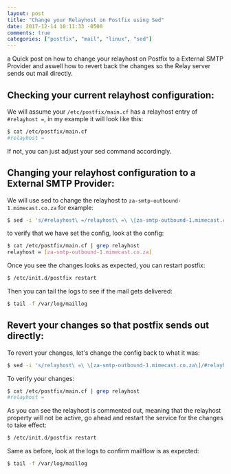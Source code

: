 ```yaml
---
layout: post
title: "Change your Relayhost on Postfix using Sed"
date: 2017-12-14 10:11:33 -0500
comments: true
categories: ["postfix", "mail", "linux", "sed"] 
---
```


a Quick post on how to change your relayhost on Postfix to a External SMTP Provider and aswell how to revert back the changes so the Relay server sends out mail directly.

## Checking your current relayhost configuration:

We will assume your `/etc/postfix/main.cf` has a relayhost entry of `#relayhost =`, in my example it will look like this:

```bash
$ cat /etc/postfix/main.cf
#relayhost =
```

If not, you can just adjust your sed command accordingly.

## Changing your relayhost configuration to a External SMTP Provider:

We will use sed to change the relayhost to `za-smtp-outbound-1.mimecast.co.za` for example:

```bash
$ sed -i 's/#relayhost\ =/relayhost\ =\ \[za-smtp-outbound-1.mimecast.co.za\]/g' /etc/postfix/main.cf
```

to verify that we have set the config, look at the config:

```bash
$ cat /etc/postfix/main.cf | grep relayhost 
relayhost = [za-smtp-outbound-1.mimecast.co.za]
```

Once you see the changes looks as expected, you can restart postfix:

```bash
$ /etc/init.d/postfix restart
```

Then you can tail the logs to see if the mail gets delivered:

```bash
$ tail -f /var/log/maillog
```

## Revert your changes so that postfix sends out directly:

To revert your changes, let's change the config back to what it was:

```bash
$ sed -i 's/relayhost\ =\ \[za-smtp-outbound-1.mimecast.co.za\]/#relayhost\ =/g' /etc/postfix/main.cf
```

To verify your changes:

```bash
$ cat /etc/postfix/main.cf | grep relayhost
#relayhost =
```

As you can see the relayhost is commented out, meaning that the relayhost property will not be active, go ahead and restart the service for the changes to take effect:

```bash
$ /etc/init.d/postfix restart
```

Same as before, look at the logs to confirm mailflow is as expected:

```bash
$ tail -f /var/log/maillog
```


